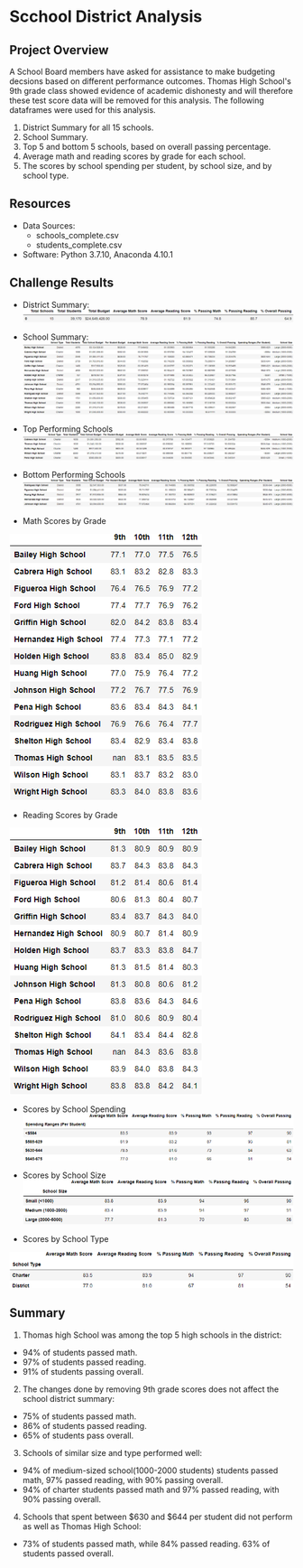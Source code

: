 # Scchool District Analysis

## Project Overview
A School Board members have asked for assistance to make budgeting decsions based on different performance outcomes. Thomas High School's 9th grade class showed evidence of academic dishonesty and will therefore these test score data will be removed for this analysis. The following dataframes were used for this analysis. 
1. District Summary for all 15 schools.
2. School Summary.
3. Top 5 and bottom 5 schools, based on overall passing percentage. 
4. Average math and reading scores by grade for each school.
5. The scores by school spending per student, by school size, and by school type.

## Resources 
- Data Sources: 
  - schools_complete.csv
  - students_complete.csv        
- Software: Python 3.7.10, Anaconda 4.10.1

## Challenge Results
- District Summary:
![District Summary](analysis/District_Summary.png)

- School Summary:
![School Summary](analysis/Schools_Summary.png)

- Top Performing Schools
![Top Schools](analysis/Top_5_schools.png)

- Bottom Performing Schools
![Bottom Schools](analysis/Bottom_Schools.png)

- Math Scores by Grade


![Math Scores by Grade](analysis/Math_Scores_bGrade.png)


- Reading Scores by Grade



![Reading Scores by Grade](analysis/Reading_Scores_bGrade.png)


- Scores by School Spending
![Scores by School Spending](analysis/Spending_Summary.png)

- Scores by School Size
![Scores by School Size](analysis/Size_Summary.png)

- Scores by School Type

![Scores by School Type](analysis/School_type_Summary.png)


## Summary
1. Thomas high School was among the top 5 high schools in the district: 
- 94% of students passed math.
- 97% of students passed reading.
- 91% of students passing overall.
2. The changes done by removing 9th grade scores does not affect the school district summary:
- 75% of students passed math.
- 86% of students passed reading. 
- 65% of students pass overall. 
3. Schools of similar size and type performed well:
- 94% of medium-sized school(1000-2000 students) students passed math, 97% passed reading, with 90% passing overall. 
- 94% of charter students passed math and 97% passed reading, with 90% passing overall.
4. Schools that spent between $630 and $644 per student did not perform as well as Thomas High School:
- 73% of students passed math, while 84% passed reading. 63% of students passed overall. 


